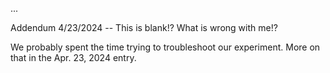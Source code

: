 ...

Addendum 4/23/2024 -- This is blank!? What is wrong with me!?

We probably spent the time trying to troubleshoot our experiment. More on that in the Apr. 23, 2024 entry.